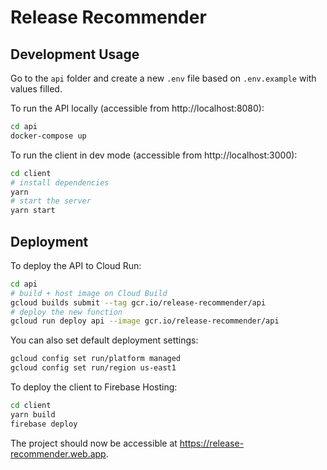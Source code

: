 # Release Recommender

## Development Usage

Go to the `api` folder and create a new `.env` file based on `.env.example` with values filled.

To run the API locally (accessible from http://localhost:8080):

```bash
cd api
docker-compose up
```

To run the client in dev mode (accessible from http://localhost:3000):

```bash
cd client
# install dependencies
yarn
# start the server
yarn start
```

## Deployment

To deploy the API to Cloud Run:

```bash
cd api
# build + host image on Cloud Build
gcloud builds submit --tag gcr.io/release-recommender/api
# deploy the new function
gcloud run deploy api --image gcr.io/release-recommender/api
```

You can also set default deployment settings:

```bash
gcloud config set run/platform managed
gcloud config set run/region us-east1
```

To deploy the client to Firebase Hosting:

```bash
cd client
yarn build
firebase deploy
```

The project should now be accessible at https://release-recommender.web.app.
